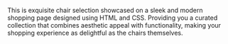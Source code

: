 This is exquisite chair selection showcased on a sleek and modern shopping page designed using HTML and CSS. Providing you a curated collection that combines aesthetic appeal with functionality, making your shopping experience as delightful as the chairs themselves.

